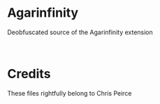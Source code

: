 # Agarinfinity
Deobfuscated source of the Agarinfinity extension 

<br>

# Credits 

These files rightfully belong to Chris Peirce
